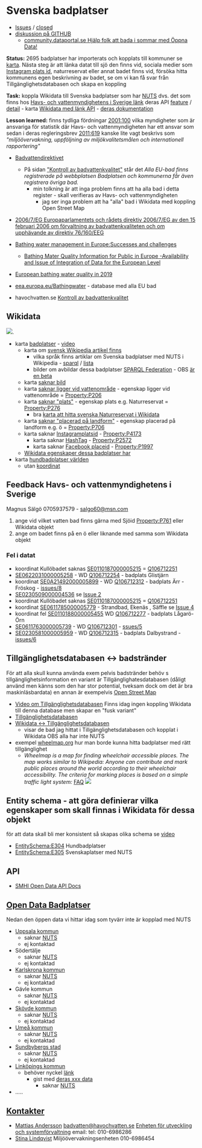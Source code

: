 # Svenska badplatser
* [Issues](https://github.com/salgo60/Svenskabadplatser/issues?q=is%3Aissue+) / [closed](https://github.com/salgo60/Svenskabadplatser/issues?q=is%3Aissue+is%3Aclosed)
* [diskussion på GITHUB](https://github.com/salgo60/Svenskabadplatser/discussions)
  * [community.dataportal.se Hjälp folk att bada i sommar med Öppna Data!](https://community.dataportal.se/topic/87/hj%C3%A4lp-folk-att-bada-i-sommar-med-%C3%B6ppna-data-tips-och-hj%C3%A4lp-beh%C3%B6vs)

**Status:** 2695 badplatser har importerats och kopplats till kommuner se [karta](https://w.wiki/3Hmy). Nästa steg är att länka datat till sjö den finns vid, sociala medier som [Instagram plats id](https://www.wikidata.org/wiki/Property:P4173), naturreservat eller annat badet finns vid, försöka hitta kommunens egen beskrivning av badet, se om vi kan få svar från Tillgänglighetsdatabasen och skapa en koppling

**Task:** koppla Wikidata till Svenska badplatser som har [NUTS](https://sv.wikipedia.org/wiki/Nomenklaturen_f%C3%B6r_statistiska_territoriella_enheter) dvs. det som finns hos [Havs- och vattenmyndighetens i Sverige länk](https://www.havochvatten.se/badplatser-och-badvatten.html) deras API [feature](https://badplatsen.havochvatten.se/badplatsen/api/feature) / [detail](https://badplatsen.havochvatten.se/badplatsen/api/detail) - karta [Wikidata med länk API](https://w.wiki/3GpF) - [deras dokumentation](https://drive.google.com/file/d/1vjv9B5a4gLU2k5jXCjXoB9_2Xwy1mDfU/view?usp=sharing)

**Lesson learned:** finns tydliga fördningar [2001:100](https://www.riksdagen.se/sv/dokument-lagar/dokument/svensk-forfattningssamling/forordning-2001100-om-den-officiella_sfs-2001-100) vilka myndigheter som är ansvariga för statistik där Havs- och vattenmyndigheten har ett ansvar som sedan i deras regleringsbrev [2011:619](https://www.riksdagen.se/sv/dokument-lagar/dokument/_sfs-2011-619) kanske lite vagt beskrivs som *"miljöövervakning, uppföljning av miljökvalitetsmålen och internationell rapportering"* 
   * [Badvattendirektivet](https://www.svensktvatten.se/om-oss/europeiska-unionen/badvattendirektivet/) 
      * På sidan ["Kontroll av badvattenkvalitet"](https://www.havochvatten.se/overvakning-och-uppfoljning/miljoovervakning/marin-miljoovervakning/kontroll-av-badvattenkvalitet.html) står det *Alla EU-bad finns registrerade på webbplatsen Badplatsen och kommunerna får även registrera övriga bad.*
         * min tolkning är att inga problem finns att ha alla bad i detta register - skall verifieras av Havs- och vattenmyndigheten  
           * jag ser inga problem att ha "alla" bad i Wikidata med koppling Open Street Map 
   * [2006/7/EG Europaparlamentets och rådets direktiv 2006/7/EG av den 15 februari 2006 om förvaltning av badvattenkvaliteten och om upphävande av direktiv 76/160/EEG](https://eur-lex.europa.eu/legal-content/SV/TXT/PDF/?uri=CELEX:32006L0007&from=EN)
   * [Bathing water management in Europe:Successes and challenges](https://www.eea.europa.eu//publications/bathing-water-quality-2020)
     * [Bathing Mater Quality Information for Public in Europe -Availability and Issue of Integration of Data for the European Level](https://www.researchgate.net/publication/267766499_Bathing_Mater_Quality_Information_for_Public_in_Europe_-Availability_and_Issue_of_Integration_of_Data_for_the_European_Level)

* [European bathing water quality in 2019](https://www.eea.europa.eu/publications/european-bathing-water-quality-in-2019/european-bathing-water-quality-in-2019)
* [eea.europa.eu/Bathingwater](https://discomap.eea.europa.eu/Bathingwater/) - database med alla EU bad
* havochvatten.se [Kontroll av badvattenkvalitet](https://www.havochvatten.se/overvakning-och-uppfoljning/miljoovervakning/marin-miljoovervakning/kontroll-av-badvattenkvalitet.html#:~:text=Kommunerna%20ansvarar%20f%C3%B6r%20%C3%B6vervakningen%20av,och%20rapportering%20till%20EU%2Dkommissionen.)

## Wikidata
![](https://community.dataportal.se/assets/uploads/files/1620115933238-84ccdfe1-eadc-4c49-9e7a-cb030a664a93-image.png). 
* karta [badplatser](https://w.wiki/3GEr) - [video](https://youtu.be/uiHFgYUlHU8)
  * karta om [svensk Wikipedia artikel finns](https://w.wiki/3Gkm) 
    * vilka språk finns artiklar om Svenska badplatser med NUTS i Wikipedia - [sparql](https://w.wiki/3GyY) / [lista](https://w.wiki/3Gya)
    * bilder om avbildar dessa badplatser [SPARQL Federation](https://wcqs-beta.wmflabs.org/embed.html#%23defaultView%3AImageGrid%0ASELECT%20DISTINCT%20%3Fitem%20%3FitemLabel%20%3FitemDescription%20%3Fimage%20%3FNUTSid%20%3FNUTS%0AWITH%20%0A%7B%20SELECT%20%3Fitem%20%3FitemLabel%20%3FitemDescription%20%3FNUTSid%20%3FNUTS%20WHERE%0A%20%20%7B%20SERVICE%20%3Chttps%3A%2F%2Fquery.wikidata.org%2Fsparql%3E%0A%20%20%20%20%7B%20%3Fitem%20wdt%3AP31%2Fwdt%3AP279%2a%20wd%3AQ567998.%0A%20%20%20%20%20%20%3Fitem%20wdt%3AP605%20%3FNUTSid%3B%0A%20%20%20%20%20%20%20%20%20%20wdt%3AP17%20wd%3AQ34.%0A%20%20%20%20%20%20SERVICE%20wikibase%3Alabel%20%7B%20bd%3AserviceParam%20wikibase%3Alanguage%20%22sv%2Cen%22.%20%3Fitem%20rdfs%3Alabel%20%3FitemLabel%3B%0A%20%20%20%20%20%20%20%20%20%20%20%20%20%20%20%20%20%20%20%20%20%20%20%20%20%20%20%20%20%20%20schema%3Adescription%20%3FitemDescription%20.%7D%0A%20%20%20%20%20BIND%28URI%28CONCAT%28%22https%3A%2F%2Fbadplatsen.havochvatten.se%2Fbadplatsen%2Fkarta%2F%23%2Fbath%2F%22%2C%3FNUTSid%29%29%20AS%20%3FNUTS%29%0A%20%20%20%20%7D%0A%20%20%7D%0A%7D%20AS%20%25Wikidataitems%0A%0AWHERE%20%0A%7B%20%20INCLUDE%20%25Wikidataitems%20.%0A%20%20%3Ffile%20wdt%3AP180%20%3Fitem.%0A%20%20%3Ffile%20schema%3AcontentUrl%20%3Furl.%20%0A%20%20bind%28iri%28concat%28%22http%3A%2F%2Fcommons.wikimedia.org%2Fwiki%2FSpecial%3AFilePath%2F%22%2C%20wikibase%3AdecodeUri%28substr%28str%28%3Furl%29%2C53%29%29%29%29%20AS%20%3Fimage%29%0A%7D) - OBS [är en beta](https://diff.wikimedia.org/2020/10/29/sparql-in-the-shadow-of-structured-data-on-commons/)
  * karta [saknar bild](https://w.wiki/3Gv$) 
  * karta [saknar ligger vid vattenområde](https://w.wiki/3Gw4) - egenskap ligger vid vattenområde = [Property:P206](https://www.wikidata.org/wiki/Property:P206) 
  * karta [saknar "plats"](https://w.wiki/3Gw9) - egenskap plats e.g. Naturreservat = [Property:P276](https://www.wikidata.org/wiki/Property:P276) 
    * bra [karta att hitta svenska Naturreservat i Wikidata](https://map.wikilovesearth.se/#59.44228,18.03698,13z)  
  * karta [saknar "placerad på landform"](https://w.wiki/3GwC) - egenskap placerad på landform e.g. ö = [Property:P706](https://www.wikidata.org/wiki/Property:P706) 
  * karta saknar [Instagramplatsid](https://w.wiki/3Gkw) - [Property:P4173](https://www.wikidata.org/wiki/Property:P4173)
    * karta saknar [HashTag](https://w.wiki/3Gom) - [Property:P2572](https://www.wikidata.org/wiki/Property:P2572)
    * karta saknar [Facebook placeid](https://w.wiki/3Gon) - [Property:P1997](https://www.wikidata.org/wiki/Property:P1997)
  * [Wikidata egenskaper dessa badplatser har](https://w.wiki/3Ho8)
* karta [hundbadplatser världen](https://w.wiki/3Gkg)
   * utan [koordinat](https://w.wiki/3Gkh)
## Feedback Havs- och vattenmyndighetens i Sverige
Magnus Sälgö 0705937579 - salgo60@msn.com
1) ange vid vilket vatten bad finns gärna med Sjöid [Property:P761](https://www.wikidata.org/wiki/Property:P761) eller Wikidata objekt
1) ange om badet finns på en ö eller liknande med samma som Wikidata objekt
### Fel i datat
* koordinat Kullöbadet saknas [SE0110187000005215](https://badplatsen.havochvatten.se/badplatsen/karta/#/bath/SE0110187000005215) = [Q106712251](https://www.wikidata.org/wiki/Q106712251)
* [SE0622031000005258](https://badplatsen.havochvatten.se/badplatsen/karta/#/bath/SE0622031000005258) - WD [Q106712254](https://www.wikidata.org/wiki/Q106712254) - badplats Glistjärn
* koordinat [SE0A21492000005899](https://badplatsen.havochvatten.se/badplatsen/karta/#/bath/SE0A21492000005899) - WD [Q106712312](https://www.wikidata.org/wiki/Q106712312) - badplats Ärr - Fröskog - [issues/8](https://github.com/salgo60/Svenskabadplatser/issues/8)
* [SE0230509000004536](https://badplatsen.havochvatten.se/badplatsen/karta/#/bath/SE0230509000004536) se [Issue 2](https://github.com/salgo60/Svenskabadplatser/issues/2)
* koordinat Kullöbadet saknas [SE0110187000005215](https://badplatsen.havochvatten.se/badplatsen/karta/#/bath/SE0110187000005215) = [Q106712251](https://www.wikidata.org/wiki/Q106712251)
* koordinat [SE0611785000005779](https://badplatsen.havochvatten.se/badplatsen/karta/#/bath/SE0611785000005779) - Strandbad, Ekenäs , Säffle se [Issue 4](https://github.com/salgo60/Svenskabadplatser/issues/4)
* koordinat fel [SE0110188000005455](https://badplatsen.havochvatten.se/badplatsen/karta/#/bath/SE0110188000005455) WD [Q106712277](https://www.wikidata.org/wiki/Q106712277) - badplats Lågarö-Örn
* [SE0611763000005739](https://badplatsen.havochvatten.se/badplatsen/karta/#/bath/SE0611763000005739) - WD [Q106712301](https://www.wikidata.org/wiki/Q106712301) - [ssues/5](https://github.com/salgo60/Svenskabadplatser/issues/5)
* [SE0230581000005959](https://badplatsen.havochvatten.se/badplatsen/karta/#/bath/SE0230581000005959) - WD [Q106712315](https://www.wikidata.org/wiki/Q106712315) - badplats Dalbystrand - [issues/6](https://github.com/salgo60/Svenskabadplatser/issues/6)

## Tillgänglighetsdatabasen <-> badstränder
För att alla skull kunna använda exem pelvis badstränder behöv s tillgänglighetsinformation en variant är Tillgänglighatesdatabasen (dåligt använd men känns som den har stor potential, tveksam dock om det är bra maskinläsbardata) en annan är exempelvis [Open Street Map](https://wiki.openstreetmap.org/wiki/Accessibility)
* [Video om Tillgänglighetsdatabasen](https://vimeo.com/325190731)
Finns idag ingen koppling Wikidata till denna database men skapar en "fusk variant" 
* [Tillgänglighetsdatabasen](https://www.t-d.se/)
* [Wikidata <-> Tillgänglighetsdatabasen](https://w.wiki/3Gou)
  * visar de bad jag hittat i Tillgänglighetsdatabasen och kopplat i Wikidata OBS alla har inte NUTS
* exempel [wheelmap.org](https://wheelmap.org/search) hur man borde kunna hitta badplatser med rätt tillgänglighet
  * <em>Wheelmap is a map for finding wheelchair accessible places. The map works similar to Wikipedia: Anyone can contribute and mark public places around the world according to their wheelchair accessibility. The criteria for marking places is based on a simple traffic light system:</em> [FAQ](https://news.wheelmap.org/en/FAQ/)
![](https://news.wheelmap.org/en/wp-content/uploads/sites/2/2018/03/FlowchartWheelmapEN-1797x2048.jpg) 
## Entity schema - att göra definierar vilka egenskaper som skall finnas i Wikidata för dessa objekt
för att data skall bli mer konsistent så skapas olika schema se [video](https://www.youtube.com/watch?v=ZHdjwbLgzvE)
* [EntitySchema:E304](https://www.wikidata.org/wiki/EntitySchema:E304) Hundbadplatser
* [EntitySchema:E305](https://www.wikidata.org/wiki/EntitySchema:E305) Svenskaplatser med NUTS
## API 

* [SMHI Open Data API Docs](https://opendata.smhi.se/apidocs/metfcst/parameters.html)

## [Open Data Badplatser](https://www.dataportal.se/sv/datasets?p=1&q=Badplatser&s=2&t=20&f=&rt=dataset%24esterms_IndependentDataService%24esterms_ServedByDataService)
Nedan den öppen data vi hittar idag som tyvärr inte är kopplad med NUTS
* [Uppsala kommun](https://opendata.uppsala.se/datasets/aadc5420e8884d32b2efe0d10fbfdfe5_0/geoservice?geometry=15.925%2C59.642%2C19.874%2C60.125)
  * saknar [NUTS](https://sv.wikipedia.org/wiki/Nomenklaturen_f%C3%B6r_statistiska_territoriella_enheter)
  * ej kontaktad 
* Södertälje
  * saknar [NUTS](https://sv.wikipedia.org/wiki/Nomenklaturen_f%C3%B6r_statistiska_territoriella_enheter)
  * ej kontaktad
* [Karlskrona kommun](https://service.karlskrona.se/FileStorageArea/Documents/bad/swimAreas.geojson)
  * saknar [NUTS](https://sv.wikipedia.org/wiki/Nomenklaturen_f%C3%B6r_statistiska_territoriella_enheter)
  * ej kontaktad
* Gävle kommun
  * saknar [NUTS](https://sv.wikipedia.org/wiki/Nomenklaturen_f%C3%B6r_statistiska_territoriella_enheter)
  * ej kontaktad 
* [Skövde kommun](https://geodata.skovde.se/linkdokument/OpenData/Skovde_Badanlaggningar_Badplatser.json)
  * saknar [NUTS](https://sv.wikipedia.org/wiki/Nomenklaturen_f%C3%B6r_statistiska_territoriella_enheter)
  * ej kontaktad 
* [Umeå kommun](https://www.dataportal.se/sv/datasets/43_43844/badplatser)
  * saknar [NUTS](https://sv.wikipedia.org/wiki/Nomenklaturen_f%C3%B6r_statistiska_territoriella_enheter)
  * ej kontaktad 
* [Sundbybergs stad](https://www.dataportal.se/sv/datasets/281_1606/badplatser-i-sundbyberg#ref=?p=1&q=Badplatser&s=2&t=20&f=&rt=dataset%24esterms_IndependentDataService%24esterms_ServedByDataService)
  * saknar [NUTS](https://sv.wikipedia.org/wiki/Nomenklaturen_f%C3%B6r_statistiska_territoriella_enheter)
  * ej kontaktad 
* [Linköpings kommun](http://waterqualityobserved.linkoping.se/swagger/index.html)
  * behöver nyckel [länk](http://opendata.linkoping.se/)
    * gist med [deras xxx data](https://gist.github.com/salgo60/3c9b28ca6281ea9fc234baea0776de86) 
      * saknar [NUTS](https://sv.wikipedia.org/wiki/Nomenklaturen_f%C3%B6r_statistiska_territoriella_enheter)
* .....

## [Kontakter](#havvatten)
* [Mattias Andersson](https://www.linkedin.com/in/mattiasrandersson) badvatten@havochvatten.se [Enheten för utveckling och systemförvaltning](https://www.havochvatten.se/om-oss-kontakt-och-karriar/organisation/avdelningen-for-digitalisering/enheten-for-utveckling-och-systemforvaltning.html) email: tel: 010-6986286
* [Stina Lindqvist](https://www.havochvatten.se/om-oss-kontakt-och-karriar/organisation/avdelningen-for-miljoanalys/miljoovervakningsenheten.html) Miljöövervakningsenheten 010-6986454
